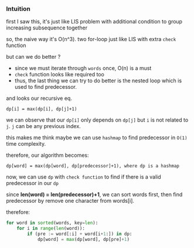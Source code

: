 ### Intuition

first I saw this, it's just like LIS problem with additional condition to group increasing subsequence together

so, the naive way it's O(n^3). two for-loop just like LIS with extra `check` function

but can we do better ?

- since we must iterate through `words` once, O(n) is a must
- `check` function looks like required too
- thus, the last thing we can try to do better is the nested loop which is used to find predecessor.

and looks our recursive eq.
```
dp[i] = max(dp[i], dp[j]+1)
```
we can observe that our `dp[i]` only depends on `dp[j]` but `i` is not related to `j`. `j` can be any previous index.

this makes me think maybe we can use `hashmap` to find predecessor in `O(1)` time complexity.

therefore, our algorithm becomes:

```
dp[word] = max(dp[word], dp[predecessor]+1), where dp is a hashmap
```

now, we can use `dp` with `check function` to find if there is a valid predecessor in our `dp`

since **len(word) = len(predecessor)+1**, we can sort words first, then find predecessor by remove one character from words[i].

therefore:

```py
for word in sorted(words, key=len):
    for i in range(len(word)):
        if (pre := word[:i] + word[i+1:]) in dp:
            dp[word] = max(dp[word], dp[pre]+1)
```
